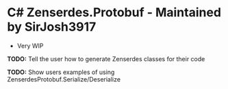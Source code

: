 # C# Zenserdes.Protobuf - Maintained by SirJosh3917
* Very WIP

**TODO:** Tell the user how to generate Zenserdes classes for their code

**TODO:** Show users examples of using ZenserdesProtobuf.Serialize/Deserialize
